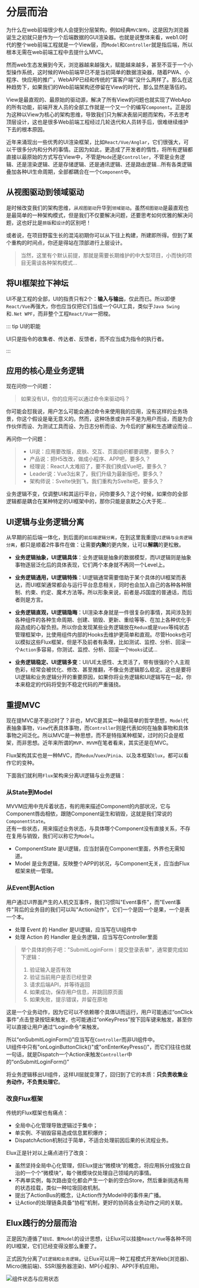 # 分层而治

为什么在web前端很少有人会提到分层架构，例如经典`MVC架构`，这是因为浏览器诞生之初就只是作为一个后端数据的GUI渲染器。也就是说整体来看，web1.0时代的整个web前端工程就是一个View层，而`Model`和`Controller`就是指后端，所以根本无需在web前端工程中去提什么MVC。

然而web生态发展到今天，浏览器越来越强大，赋能越来越多，甚至不亚于一个小型操作系统，这时候的Web前端早已不是当初简单的数据渲染器，随着PWA、小程序、快应用的推广，WebAPP已经和传统的“富客户端”没什么两样了。那么在这种趋势下，如果我们的Web前端架构还停留在View的时代，那么显然是落伍的。

View是最直观的、最原始的驱动源，解决了所有View的问题也就实现了WebApp的所有功能，前端开发人员的全部工作就是一个又一个的编写`Component`。正是因为这种以View为核心的架构思维，导致我们只为解决表层问题而架构，不去思考顶层设计，这也是很多Web前端工程经过几轮迭代和人员转手后，很难继续维护下去的根本原因。

近年来涌现出一些优秀的UI渲染框架，比如`React/Vue/Anglar`，它们很强大，可以干很多分内和分外的事情。正因为如此，更造成了开发者的惰性，将所有逻辑都直接以最原始的方式写在View中，不管是`Mode`还是`Controller`，不管是业务逻辑、还是渲染逻辑、还是存储逻辑、还是通讯逻辑、还是路由逻辑...所有各类逻辑叠加各种UI生命周期，全部都耦合在一个`Component`中。

## 从视图驱动到领域驱动

是时候改变我们的架构思维，从`视图驱动`升华到`领域驱动`。虽然`视图驱动`是最直观也是最简单的一种架构模式，但是我们不仅要解决问题，还要思考如何优雅的解决问题，这也好比是`排版`和`设计`的区别吧！

或者说，在项目野蛮生长的混沌初期你可以从下往上构建，所建即所得。但到了某个重构的时间点，你还是得站在顶部进行上层设计。

> 当然，这里有个默认前提，那就是需要长期维护的中大型项目，小而快的项目无需谈各种架构模式...

## 将UI框架拉下神坛

UI不是工程的全部，UI的指责只有2个：**输入与输出**，仅此而已。所以即便`React/Vue`再强大，你也应当仅把它们当成一个GUI工具，类似于`Java Swing`和`.Net WPF`，而非整个工程`React/Vue`一把梭。

::: tip UI的职能

UI只是指令的收集者、传达者、反馈者，而不应当成为指令的执行者。

:::

## 应用的核心是业务逻辑

现在问你一个问题：

> 如果没有UI，你的应用可以通过命令来驱动吗？

你可能会怼我说，用户怎么可能会通过命令来使用我的应用，没有这样的业务场景，你这个假设是毫无意义的。然而，这种场景或许并不是为用户而设，而是为合作伙伴而设、为测试工具而设、为日志分析而设、为今后的扩展和生态建设而设...

再问你一个问题：

> - UI说：应用要改版，皮肤、交互、页面组织都要调整，要多久？
> - 产品说：把H5改改，做成小程序、APP吧，要多久？
> - 经理说：React人太难招了，要不我们换成Vue吧，要多久？
> - Leader说：Vue3出来了，我们升级为最新版吧，要多久？
> - 架构师说：Svelte快到飞，我们重构为Svelte吧，要多久？

业务逻辑不变，仅调整UI和其运行平台，问你要多久？这个时候，如果你的全部逻辑都是耦合在某种特定的UI框架中的，那你只能是哀默之心大于死...

## UI逻辑与业务逻辑分离

从早期的前后端一体化，到后面的`前后端逻辑分离`，在到这里我重提`UI逻辑与业务逻辑分离`，都只是顺着2件事件在做：让需要**内聚**的更内聚，让可以**解耦**的更松散。

- **业务逻辑抽象，UI逻辑具体**：业务逻辑是抽象的数据模型，而UI逻辑则是抽象事物逐层泛化后的具体表现，它们两个本身就不再同一个Level上。

- **业务逻辑通用，UI逻辑特殊**：UI逻辑通常需要借助于某个具体的UI框架而表达，而UI框架通常都会与运行平台息息相关，同时也会加入自己的各种各种限制、约束、约定、魔术方法等。所以形象来说，前者是JS国度的普通话，而后者则是方言。

- **业务逻辑直观，UI逻辑隐晦**：UI渲染本身就是一件很复杂的事情，其间涉及到各种组件的各种生命周期、创建、销毁、更新、重绘等等、在加上各种优化手段造成的心智负担。所以你会发现某些业务逻辑放在`Redux`或是`Vuex`等纯状态管理框架中，比使用组件内部的Hooks去维护更简单和直观。尽管Hooks也可以模拟这些Flux框架，但是不及前者有条理，比如测试、监控、分析、回滚一个`Action`多容易，你测试、监控、分析、回滚一个`Hooks`试试...

- **业务逻辑稳定、UI逻辑多变**：UI/UE太感性、太灵活了，带有很强的个人主观色彩，经常会被优化、修改、甚至推翻，不像业务逻辑那么稳定。这也是要将UI逻辑和业务逻辑分开的重要原因，如果你将业务逻辑和UI逻辑写在一起，你本来稳定的代码将受到不稳定代码的严重骚挠。

## 重提MVC

现在提MVC是不是过时了？非也，MVC是其实一种最简单的哲学思想，`Model`代表抽象事物，`View`代表具体事物，而`Controller`则是代表如何在抽象事物和具体事物之间泛化。所以MVC是一种思想，而不是特指某种框架，过时的只会是框架，而非思想。近年来所谓的`MVP`、`MVVM`在笔者看来，其实还是在MVC。

Flux架构其实也是一种MVC，而`Redux`/`Vuex`/`Pinia`、以及本框架`Elux`，都可以看作它的变种。

下面我们就利用`Flux`架构来分离UI逻辑与业务逻辑：

### 从State到Model

MVVM应用中充斥着状态，有的用来描述Component的内部状况，它与Component唇齿相依，跟随Component诞生和销毁，这就是我们常说的`ComponentState`。\
还有一些状态，用来描述业务状态，与具体哪个Component没有直接关系，不存在复用与销毁，我们可以称它为`Model`。

- ComponentState 是UI逻辑，应当封装在Component里面，外界也无需知道。
- Model 是业务逻辑，反映整个APP的状况，与Component无关，应当由Flux框架来统一管理。

### 从Event到Action

用户通过UI界面产生的人机交互事件，我们习惯叫"Event事件"，而"Event事件"背后的业务目的我们可以叫"Action动作"，它们一个是因一个是果，一个是表一个本。

- 处理 Event 的 Handler 是UI逻辑，应当写在UI组件中
- 处理 Action 的 Handler 是业务逻辑，应当写在Controller里面

> 举个具体的例子吧："SubmitLoginForm｜提交登录表单"，通常要完成如下逻辑：
>
> 1. 验证输入是否有效
> 2. 验证当前用户是否已经登录
> 3. 请求后端API，并等待返回
> 4. 如果成功，保存用户信息，并跳回原页面
> 5. 如果失败，提示错误，并留在原地

这是一个业务动作，因为它可以不依赖哪个具体UI而运行，用户可能通过“onClick事件”点击登录按钮来触发，也可能通过“onKeyPress”按下回车键来触发，甚至你可以直接让用户通过“Login命令”来触发。

所以“onSubmitLoginForm()”应当写在`Controller`而非UI组件中。\
UI组件中只有"onLoginButtonClick()"或"onEnterKeyPress()"，而它们往往也就一句话，就是Dispatch一个Action来触发`Controller`中的“onSubmitLoginForm()”

将业务逻辑移出UI组件，这样UI层就变薄了，回归到了它的本质：**只负责收集业务动作，不负责处理它**。

### 改良Flux框架

传统的Flux框架也有痛点：

- 全局中心化管理导致逻辑过于集中；
- 单实例、不销毁容易造成信息累积爆炸；
- DispatchAction机制过于简单，不适合处理前因后果的长流程业务。

Elux正是针对以上痛点进行了改良：

- 虽然坚持全局中心化管理，但Elux提出“微模块”的概念，将应用拆分成独立自治的一个个“微模块”，每个微模块仅处理自己领域内的事情。
- 不再单实例，每次路由变化都会产生一个新的空白Store，然后重新挑选有用的状态挂载，类似一种垃圾回收机制。
- 提出了ActionBus的概念，让Action作为Model中的事件来广播。
- 让Action的处理链条具备“协程”机制，更好的协同各业务动作之间的关联。

## Elux践行的分层而治

正是因为遵循了`轻UI、重Model`的设计思想，让Elux可以挂接`React/Vue`等各种不同的UI框架，它们已经变得没那么重要了。

正式因为分离了`UI逻辑和业务逻辑`，让Elux可以用一种工程模式开发Web(浏览器)、Micro(微前端)、SSR(服务器渲染)、MP(小程序)、APP(手机应用)。

![组件状态与应用状态](/images/three-layers.svg)
